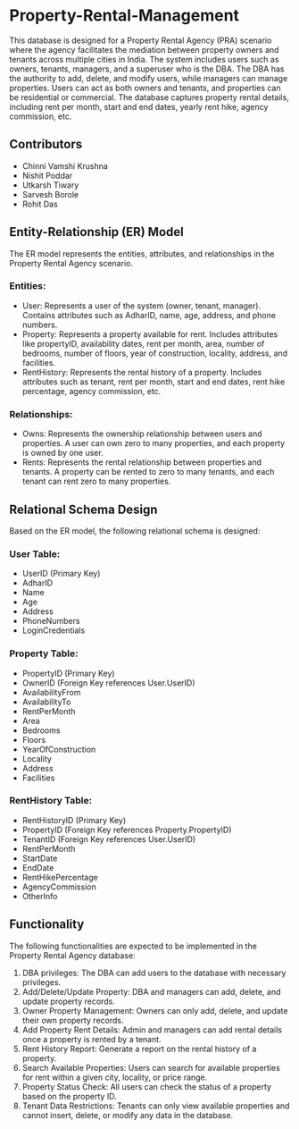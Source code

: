 # Property-Rental-Management

This database is designed for a Property Rental Agency (PRA) scenario where the agency facilitates the mediation between property owners and tenants across multiple cities in India. The system includes users such as owners, tenants, managers, and a superuser who is the DBA. The DBA has the authority to add, delete, and modify users, while managers can manage properties. Users can act as both owners and tenants, and properties can be residential or commercial. The database captures property rental details, including rent per month, start and end dates, yearly rent hike, agency commission, etc.

## Contributors
- Chinni Vamshi Krushna
- Nishit Poddar
- Utkarsh Tiwary
- Sarvesh Borole
- Rohit Das

## Entity-Relationship (ER) Model

The ER model represents the entities, attributes, and relationships in the Property Rental Agency scenario.

### Entities:
- User: Represents a user of the system (owner, tenant, manager). Contains attributes such as AdharID, name, age, address, and phone numbers.
- Property: Represents a property available for rent. Includes attributes like propertyID, availability dates, rent per month, area, number of bedrooms, number of floors, year of construction, locality, address, and facilities.
- RentHistory: Represents the rental history of a property. Includes attributes such as tenant, rent per month, start and end dates, rent hike percentage, agency commission, etc.

### Relationships:
- Owns: Represents the ownership relationship between users and properties. A user can own zero to many properties, and each property is owned by one user.
- Rents: Represents the rental relationship between properties and tenants. A property can be rented to zero to many tenants, and each tenant can rent zero to many properties.

## Relational Schema Design

Based on the ER model, the following relational schema is designed:

### User Table:
- UserID (Primary Key)
- AdharID
- Name
- Age
- Address
- PhoneNumbers
- LoginCredentials

### Property Table:
- PropertyID (Primary Key)
- OwnerID (Foreign Key references User.UserID)
- AvailabilityFrom
- AvailabilityTo
- RentPerMonth
- Area
- Bedrooms
- Floors
- YearOfConstruction
- Locality
- Address
- Facilities

### RentHistory Table:
- RentHistoryID (Primary Key)
- PropertyID (Foreign Key references Property.PropertyID)
- TenantID (Foreign Key references User.UserID)
- RentPerMonth
- StartDate
- EndDate
- RentHikePercentage
- AgencyCommission
- OtherInfo

## Functionality

The following functionalities are expected to be implemented in the Property Rental Agency database:

1. DBA privileges: The DBA can add users to the database with necessary privileges.
2. Add/Delete/Update Property: DBA and managers can add, delete, and update property records.
3. Owner Property Management: Owners can only add, delete, and update their own property records.
4. Add Property Rent Details: Admin and managers can add rental details once a property is rented by a tenant.
5. Rent History Report: Generate a report on the rental history of a property.
6. Search Available Properties: Users can search for available properties for rent within a given city, locality, or price range.
7. Property Status Check: All users can check the status of a property based on the property ID.
8. Tenant Data Restrictions: Tenants can only view available properties and cannot insert, delete, or modify any data in the database.
